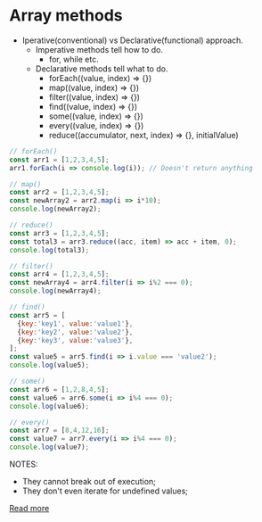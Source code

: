 # Array methods

* Iperative(conventional) vs Declarative(functional) approach.
  * Imperative methods tell how to do.
    * for, while etc.
  * Declarative methods tell what to do.
    * forEach((value, index) => {})
    * map((value, index) => {})
    * filter((value, index) => {})
    * find((value, index) => {})
    * some((value, index) => {})
    * every((value, index) => {})
    * reduce((accumulator, next, index) => {}, initialValue)

```js
// forEach()
const arr1 = [1,2,3,4,5];
arr1.forEach(i => console.log(i)); // Doesn't return anything

// map()
const arr2 = [1,2,3,4,5];
const newArray2 = arr2.map(i => i*10);
console.log(newArray2);

// reduce()
const arr3 = [1,2,3,4,5];
const total3 = arr3.reduce((acc, item) => acc + item, 0);
console.log(total3);

// filter()
const arr4 = [1,2,3,4,5];
const newArray4 = arr4.filter(i => i%2 === 0);
console.log(newArray4);

// find()
const arr5 = [
  {key:'key1', value:'value1'},
  {key:'key2', value:'value2'},
  {key:'key3', value:'value3'},
];
const value5 = arr5.find(i => i.value === 'value2');
console.log(value5);

// some()
const arr6 = [1,2,8,4,5];
const value6 = arr6.some(i => i%4 === 0);
console.log(value6);

// every()
const arr7 = [8,4,12,16];
const value7 = arr7.every(i => i%4 === 0);
console.log(value7);

```

NOTES:

* They cannot break out of execution;
* They don't even iterate for undefined values;


[Read more](https://developer.mozilla.org/en-US/docs/Web/JavaScript/Reference/Global_Objects/Array)